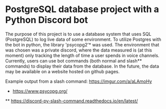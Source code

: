 # PostgreSQL database project with a Python Discord bot

The purpose of this project is to use a database system that uses SQL (PostgreSQL) to log live data of some environment. To utilize Postgres with the bot in python, the library 'psycopg2'* was used.
The environment that was chosen was a private discord, where the data measured is (at this moment) only tracking the length of time a user spends in voice channels.
Currently, users can use bot commands (both normal and slash** commands) to display their data from the database. In the future, the data may be available on a website hosted on github pages.

Example output from a slash command: https://imgur.com/a/aLAmoHy

* https://www.psycopg.org/

** https://discord-py-slash-command.readthedocs.io/en/latest/
